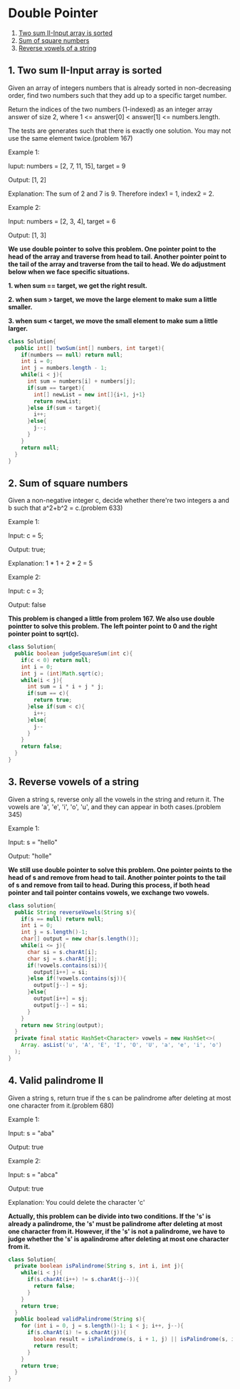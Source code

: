 # Double Pointer

1. [Two sum II-Input array is sorted](https://github.com/YingkaiHao/LeetCode/blob/main/Algorithm/double%20pointer.md#1-two-sum-ii-input-array-is-sorted)
2. [Sum of square numbers](https://github.com/YingkaiHao/LeetCode/blob/main/Algorithm/double%20pointer.md#2-sum-of-square-numbers)
3. [Reverse vowels of a string](https://github.com/YingkaiHao/LeetCode/blob/main/Algorithm/double%20pointer.md#3-reverse-vowels-of-a-string)

## 1. Two sum II-Input array is sorted

Given an array of integers numbers that is already sorted in non-decreasing order, find two numbers such that they add up to a specific target number.

Return the indices of the two numbers (1-indexed) as an integer array answer of size 2, where 1 <= answer[0] < answer[1] <= numbers.length.

The tests are generates such that there is exactly one solution. You may not use the same element twice.(problem 167)

Example 1:

Iuput: numbers = [2, 7, 11, 15], target = 9

Output: [1, 2]

Explanation: The sum of 2 and 7 is 9. Therefore index1 = 1, index2 = 2.

Example 2:

Input: numbers = [2, 3, 4], target = 6

Output: [1, 3]

**We use double pointer to solve this problem. One pointer point to the head of the array and traverse from head to tail. Another pointer point to the tail of the array and traverse from the tail to head. We do adjustment below when we face specific situations.**

**1. when sum == target, we get the right result.**

**2. when sum > target, we move the large element to make sum a little smaller.**

**3. when sum < target, we move the small element to make sum a little larger.**

```java
class Solution{
  public int[] twoSum(int[] numbers, int target){
    if(numbers == null) return null;
    int i = 0;
    int j = numbers.length - 1;
    while(i < j){
      int sum = numbers[i] + numbers[j];
      if(sum == target){
        int[] newList = new int[]{i+1, j+1}
        return newList;
      }else if(sum < target){
        i++;
      }else{
        j--;
      }
    }
    return null;
  }
}
```

## 2. Sum of square numbers

Given a non-negative integer c, decide whether there're two integers a and b such that a^2+b^2 = c.(problem 633)

Example 1:

Input: c = 5;

Output: true;

Explanation: 1 * 1 + 2 * 2 = 5

Example 2:

Input: c = 3;

Output: false

**This problem is changed a little from prolem 167. We also use double pointter to solve this problem. The left pointer point to 0 and the right pointer point to sqrt(c).**

```java
class Solution{
  public boolean judgeSquareSum(int c){
    if(c < 0) return null;
    int i = 0;
    int j = (int)Math.sqrt(c);
    while(i < j){
      int sum = i * i + j * j;
      if(sum == c){
        return true;
      }else if(sum < c){
        i++;
      }else{
        j--
      }
    }
    return false;
  }
}
```

## 3. Reverse vowels of a string

Given a string s, reverse only all the vowels in the string and return it. The vowels are 'a', 'e', 'i', 'o', 'u', and they can appear in both cases.(problem 345)

Example 1:

Input: s = "hello"

Output: "holle"

**We still use double pointer to solve this problem. One pointer points to the head of s and remove from head to tail. Another pointer points to the tail of s and remove from tail to head. During this process, if both head pointer and tail pointer contains vowels, we exchange two vowels.**

```java
class solution{
  public String reverseVowels(String s){
    if(s == null) return null;
    int i = 0;
    int j = s.length()-1;
    char[] output = new char[s.length()];
    while(i <= j){
      char si = s.charAt[i];
      char sj = s.charAt[j];
      if(!vowels.contains(si)){
        output[i++] = si;
      }else if(!vowels.contains(sj)){
        output[j--] = sj;
      }else{
        output[i++] = sj;
        output[j--] = si;
      }
    }
    return new String(output);
  }
  private final static HashSet<Character> vowels = new HashSet<>(
    Array. asList('u', 'A', 'E', 'I', 'O', 'U', 'a', 'e', 'i', 'o')
  );
}
```

## 4. Valid palindrome II

Given a string s, return true if the s can be palindrome after deleting at most one character from it.(problem 680)

Example 1:

Input: s = "aba"

Output: true

Example 2:

Input: s = "abca"

Output: true

Explanation: You could delete the character 'c'

**Actually, this problem can be divide into two conditions. If the 's' is already a palindrome, the 's' must be palindrome after deleting at most one character from it. However, if the 's' is not a palindrome, we have to judge whether the 's' is apalindrome after deleting at most one character from it.** 

```java
class Solution{
  private boolean isPalindrome(String s, int i, int j){
    while(i < j){
      if(s.charAt(i++) != s.charAt(j--)){
        return false;
      }
    }
    return true;
  }
  public boolead validPalindrome(String s){
    for (int i = 0, j = s.length()-1; i < j; i++, j--){
      if(s.charAt(i) != s.charAt(j)){
        boolean result = isPalindrome(s, i + 1, j) || isPalindrome(s, i, j - 1);
        return result;
      }
    }
    return true;
  }
}
```



